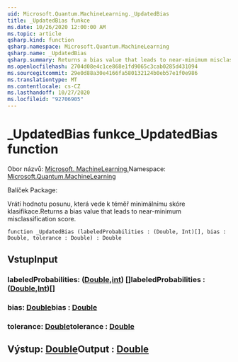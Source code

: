 ```yaml
---
uid: Microsoft.Quantum.MachineLearning._UpdatedBias
title: _UpdatedBias funkce
ms.date: 10/26/2020 12:00:00 AM
ms.topic: article
qsharp.kind: function
qsharp.namespace: Microsoft.Quantum.MachineLearning
qsharp.name: _UpdatedBias
qsharp.summary: Returns a bias value that leads to near-minimum misclassification score.
ms.openlocfilehash: 2704d08e4c1ce868e1fd9065c3cab0285d431094
ms.sourcegitcommit: 29e0d88a30e4166fa580132124b0eb57e1f0e986
ms.translationtype: MT
ms.contentlocale: cs-CZ
ms.lasthandoff: 10/27/2020
ms.locfileid: "92706905"
---
```

# <a name="_updatedbias-function"></a><span data-ttu-id="eb95c-102">_UpdatedBias funkce</span><span class="sxs-lookup"><span data-stu-id="eb95c-102">_UpdatedBias function</span></span>

<span data-ttu-id="eb95c-103">Obor názvů: [Microsoft. MachineLearning.](xref:Microsoft.Quantum.MachineLearning)</span><span class="sxs-lookup"><span data-stu-id="eb95c-103">Namespace: [Microsoft.Quantum.MachineLearning](xref:Microsoft.Quantum.MachineLearning)</span></span>

<span data-ttu-id="eb95c-104">Balíček [](https://nuget.org/packages/)</span><span class="sxs-lookup"><span data-stu-id="eb95c-104">Package: [](https://nuget.org/packages/)</span></span>


<span data-ttu-id="eb95c-105">Vrátí hodnotu posunu, která vede k téměř minimálnímu skóre klasifikace.</span><span class="sxs-lookup"><span data-stu-id="eb95c-105">Returns a bias value that leads to near-minimum misclassification score.</span></span>

```qsharp
function _UpdatedBias (labeledProbabilities : (Double, Int)[], bias : Double, tolerance : Double) : Double
```


## <a name="input"></a><span data-ttu-id="eb95c-106">Vstup</span><span class="sxs-lookup"><span data-stu-id="eb95c-106">Input</span></span>

### <a name="labeledprobabilities--doubleint"></a><span data-ttu-id="eb95c-107">labeledProbabilities: ([Double](xref:microsoft.quantum.lang-ref.double),[int](xref:microsoft.quantum.lang-ref.int)) []</span><span class="sxs-lookup"><span data-stu-id="eb95c-107">labeledProbabilities : ([Double](xref:microsoft.quantum.lang-ref.double),[Int](xref:microsoft.quantum.lang-ref.int))[]</span></span>




### <a name="bias--double"></a><span data-ttu-id="eb95c-108">bias: [Double](xref:microsoft.quantum.lang-ref.double)</span><span class="sxs-lookup"><span data-stu-id="eb95c-108">bias : [Double](xref:microsoft.quantum.lang-ref.double)</span></span>




### <a name="tolerance--double"></a><span data-ttu-id="eb95c-109">tolerance: [Double](xref:microsoft.quantum.lang-ref.double)</span><span class="sxs-lookup"><span data-stu-id="eb95c-109">tolerance : [Double](xref:microsoft.quantum.lang-ref.double)</span></span>





## <a name="output--double"></a><span data-ttu-id="eb95c-110">Výstup: [Double](xref:microsoft.quantum.lang-ref.double)</span><span class="sxs-lookup"><span data-stu-id="eb95c-110">Output : [Double](xref:microsoft.quantum.lang-ref.double)</span></span>

